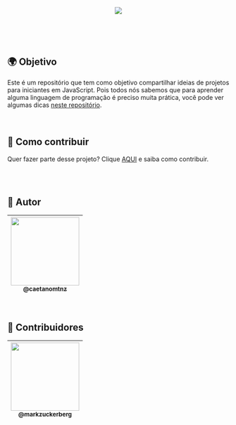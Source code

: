 <p align="center" alt="começo">
  <img src="https://user-images.githubusercontent.com/82781818/121187418-09045480-c836-11eb-868b-5f7921bfb0c0.png">
</p>
 
<br>
<br>

<br>

## 🌍 Objetivo

Este é um repositório que tem como objetivo compartilhar ideias de projetos para iniciantes em JavaScript. Pois todos nós sabemos que para aprender alguma linguagem de programação é preciso muita prática, você pode ver algumas dicas [neste repositório](https://github.com/caetanomtnz/pt.javascript.info/tree/master/1-js). <br>
<br>
<br>

## 📝 Como contribuir

Quer fazer parte desse projeto? Clique [AQUI](CONTRIBUTING.md) e saiba como contribuir.<br>


<br>

<br>

## 🐔 Autor

 | [<img src="https://avatars.githubusercontent.com/u/82781818?v=4" width="155"><br><sub>@caetanomtnz</sub>](https://github.com/caetanomtnz) |
| :---: |

<br>
 
## 🐣 Contribuidores


| [<img src="https://imagens.canaltech.com.br/celebridades/539.400.jpg" width="155"><br><sub>@markzuckerberg</sub>](https://github.com/caetanomtnz) |
| :---: |





 
 
